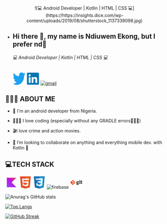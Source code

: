 <p align="center">
     ![💻  Android Developer | Kotlin | HTML | CSS   💻](https://https://insights.dice.com/wp-content/uploads/2019/08/shutterstock_1137339098.jpg)
     
   - ## Hi there 👋, my name is Ndiuwem Ekong, but I prefer nd👋
     ###### 💻  Android Developer | Kotlin | HTML | CSS   💻
     [<img src='https://raw.githubusercontent.com/devicons/devicon/master/icons/twitter/twitter-original.svg' alt='twitter' height='40'>](https://twitter.com/nd_ekong) [<img src='https://raw.githubusercontent.com/devicons/devicon/master/icons/linkedin/linkedin-original.svg' alt='linkedin' height='40'>](https://www.linkedin.com/in/ndiuwem-ekong-17bb59157) [<img src='https://www.vectorlogo.zone/logos/gmail/gmail-ar21.png' alt='gmail' height='40'>](https://ndiuwembassey@gmail.com)  

     </p>
     
 
## 👨🏽‍💻 ABOUT ME
- 📱 I'm an android developer from Nigeria.

- 👨🏽‍💻 I love coding (especially without any GRADLE errors🤦🏽‍♂️)
- 🎬I love crime and action movies.
- 👯 I’m looking to collaborate on anything and everything mobile dev. with Kotlin 🤗

## 💻TECH STACK 
<img src='https://raw.githubusercontent.com/devicons/devicon/master/icons/kotlin/kotlin-original.svg' alt='kotlin' height='40'> <img src='https://raw.githubusercontent.com/devicons/devicon/master/icons/html5/html5-original.svg' alt='html' height='40'> <img src='https://raw.githubusercontent.com/devicons/devicon/master/icons/css3/css3-original.svg' alt='css' height='40'> <img src='https://cdn.iconscout.com/icon/free/png-256/firebase-3628772-3030134.png' alt='firebase' height='40'> <img src='https://github.com/devicons/devicon/blob/master/icons/git/git-original-wordmark.svg' alt='git' height='40'>

![Anurag's GitHub stats](https://github-readme-stats.vercel.app/api?username=ndekong&hide=contribs,prs)

 [![Top Langs](https://github-readme-stats.vercel.app/api/top-langs/?username=ndekong&layout=compact)](https://github.com/anuraghazra/github-readme-stats)

[![GitHub Streak](https://github-readme-streak-stats.herokuapp.com/?user=ndekong)](https://git.io/streak-stats)



